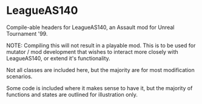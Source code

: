 # LeagueAS140
Compile-able headers for LeagueAS140, an Assault mod for Unreal Tournament '99.

NOTE: Compiling this will not result in a playable mod. This is to be used for mutator / mod development that wishes to interact more closely with LeagueAS140, or extend it's functionality.

Not all classes are included here, but the majority are for most modification scenarios.

Some code is included where it makes sense to have it, but the majority of functions and states are outlined for illustration only.
